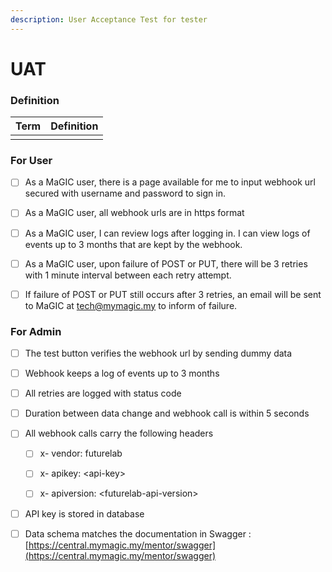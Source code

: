 ```yaml
---
description: User Acceptance Test for tester
---
```


# UAT

### Definition

| Term | Definition |
| :--- | :--- |
|  |  |

### For User

* [ ] As a MaGIC user, there is a page available for me to input webhook url secured with username and password to sign in.
* [ ] As a MaGIC user, all webhook urls are in https format
* [ ] As a MaGIC user, I can review logs after logging in. I can view logs of events up to 3 months that are kept by the webhook.
* [ ] As a MaGIC user, upon failure of POST or PUT, there will be 3 retries with 1 minute interval between each retry attempt.
* [ ] If failure of POST or PUT still occurs after 3 retries, an email will be sent to MaGIC at tech@mymagic.my to inform of failure.



### For Admin

* [ ] The test button verifies the webhook url by sending dummy data
* [ ] Webhook keeps a log of events up to 3 months
* [ ] All retries are logged with status code
* [ ] Duration between data change and webhook call is within 5 seconds
* [ ] All webhook calls carry the following headers

  * [ ] x- vendor: futurelab
  * [ ] x- apikey: &lt;api-key&gt;
  * [ ] x- apiversion: &lt;futurelab-api-version&gt;

 

* [ ] API key is stored in database
* [ ] Data schema matches the documentation in Swagger : [https://central.mymagic.my/mentor/swagger](https://central.mymagic.my/mentor/swagger)


